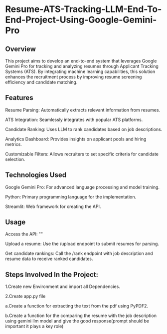 # Resume-ATS-Tracking-LLM-End-To-End-Project-Using-Google-Gemini-Pro

## Overview

This project aims to develop an end-to-end system that leverages Google Gemini Pro for tracking and analyzing resumes through Applicant Tracking Systems (ATS). By integrating machine learning capabilities, this solution enhances the recruitment process by improving resume screening efficiency and candidate matching.

## Features

Resume Parsing: Automatically extracts relevant information from resumes.

ATS Integration: Seamlessly integrates with popular ATS platforms.

Candidate Ranking: Uses LLM to rank candidates based on job descriptions.

Analytics Dashboard: Provides insights on applicant pools and hiring metrics.

Customizable Filters: Allows recruiters to set specific criteria for candidate selection.

## Technologies Used

Google Gemini Pro: For advanced language processing and model training.

Python: Primary programming language for the implementation.

Streamlit: Web framework for creating the API.

## Usage

Access the API: ""

Upload a resume: Use the /upload endpoint to submit resumes for parsing.

Get candidate rankings: Call the /rank endpoint with job description and resume data to receive ranked candidates.

## Steps Involved In the Project:

1.Create new Environment and import all Dependencies.

2.Create app.py file

  a.Create a function for extracting the text from the pdf using PyPDF2.

  b.Create a function for the comparing the resume with the job description using gemini llm model and give the good response(prompt should be important it plays a key role)
  
